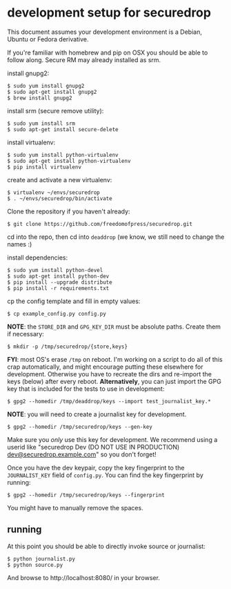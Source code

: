 development setup for securedrop
==============================

This document assumes your development environment is a Debian, Ubuntu
or Fedora derivative.

If you're familiar with homebrew and pip on OSX you should be able to follow along. Secure RM
may already installed as srm.

install gnupg2:

    $ sudo yum install gnupg2
    $ sudo apt-get install gnupg2
    $ brew install gnupg2

install srm (secure remove utility):

    $ sudo yum install srm
    $ sudo apt-get install secure-delete

install virtualenv:

    $ sudo yum install python-virtualenv
    $ sudo apt-get install python-virtualenv
    $ pip install virtualenv

create and activate a new virtualenv:

    $ virtualenv ~/envs/securedrop
    $ . ~/envs/securedrop/bin/activate

Clone the repository if you haven't already:

    $ git clone https://github.com/freedomofpress/securedrop.git

cd into the repo, then cd into `deaddrop` (we know, we still need to change the names :)

install dependencies:

    $ sudo yum install python-devel
    $ sudo apt-get install python-dev
    $ pip install --upgrade distribute
    $ pip install -r requirements.txt

cp the config template and fill in empty values:

    $ cp example_config.py config.py

**NOTE**: the `STORE_DIR` and `GPG_KEY_DIR` must be absolute paths.
Create them if necessary:

    $ mkdir -p /tmp/securedrop/{store,keys}

**FYI**: most OS's erase `/tmp` on reboot. I'm working on a script to do all of
this crap automatically, and might encourage putting these elsewhere for
development. Otherwise you have to recreate the dirs and re-import the keys
(below) after every reboot. **Alternatively**, you can just import the GPG key
that is included for the tests to use in development:

    $ gpg2 --homedir /tmp/deaddrop/keys --import test_journalist_key.*

**NOTE**: you will need to create a journalist key for development.

    $ gpg2 --homedir /tmp/securedrop/keys --gen-key

Make sure you *only* use this key for development. We recommend using a userid
like "securedrop Dev (DO NOT USE IN PRODUCTION) <dev@securedrop.example.com>" so
you don't forget!

Once you have the dev keypair, copy the key fingerprint to the `JOURNALIST_KEY`
field of `config.py`. You can find the key fingerprint by running:

    $ gpg2 --homedir /tmp/securedrop/keys --fingerprint

You might have to manually remove the spaces.

running
-------

At this point you should be able to directly invoke source or
journalist:

    $ python journalist.py
    $ python source.py

And browse to http://localhost:8080/ in your browser.
